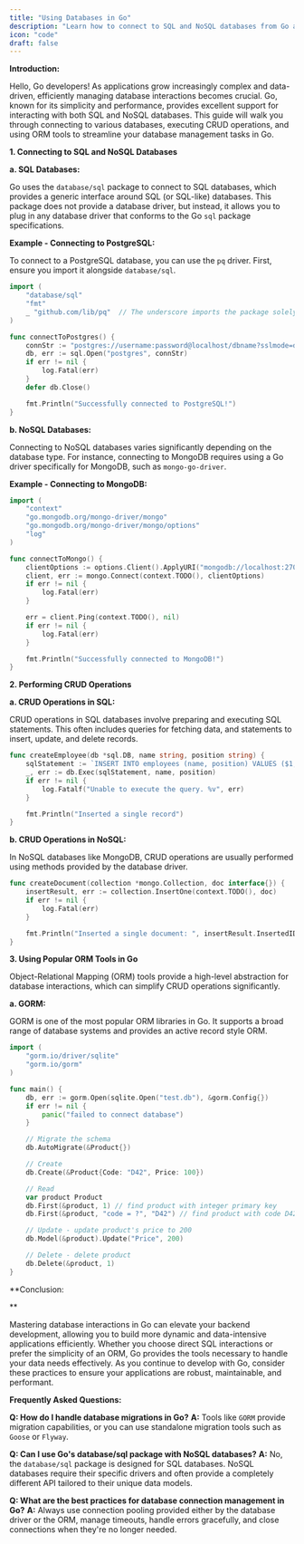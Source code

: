 ```yaml
---
title: "Using Databases in Go"
description: "Learn how to connect to SQL and NoSQL databases from Go applications, perform CRUD operations, and utilize popular ORM tools to streamline your data handling."
icon: "code"
draft: false
---
```


**Introduction:**

Hello, Go developers! As applications grow increasingly complex and data-driven, efficiently managing database interactions becomes crucial. Go, known for its simplicity and performance, provides excellent support for interacting with both SQL and NoSQL databases. This guide will walk you through connecting to various databases, executing CRUD operations, and using ORM tools to streamline your database management tasks in Go.

**1. Connecting to SQL and NoSQL Databases**

**a. SQL Databases:**

Go uses the `database/sql` package to connect to SQL databases, which provides a generic interface around SQL (or SQL-like) databases. This package does not provide a database driver, but instead, it allows you to plug in any database driver that conforms to the Go `sql` package specifications.

**Example - Connecting to PostgreSQL:**

To connect to a PostgreSQL database, you can use the `pq` driver. First, ensure you import it alongside `database/sql`.

```go
import (
    "database/sql"
    "fmt"
    _ "github.com/lib/pq"  // The underscore imports the package solely for its side-effects.
)

func connectToPostgres() {
    connStr := "postgres://username:password@localhost/dbname?sslmode=disable"
    db, err := sql.Open("postgres", connStr)
    if err != nil {
        log.Fatal(err)
    }
    defer db.Close()

    fmt.Println("Successfully connected to PostgreSQL!")
}
```

**b. NoSQL Databases:**

Connecting to NoSQL databases varies significantly depending on the database type. For instance, connecting to MongoDB requires using a Go driver specifically for MongoDB, such as `mongo-go-driver`.

**Example - Connecting to MongoDB:**

```go
import (
    "context"
    "go.mongodb.org/mongo-driver/mongo"
    "go.mongodb.org/mongo-driver/mongo/options"
    "log"
)

func connectToMongo() {
    clientOptions := options.Client().ApplyURI("mongodb://localhost:27017")
    client, err := mongo.Connect(context.TODO(), clientOptions)
    if err != nil {
        log.Fatal(err)
    }

    err = client.Ping(context.TODO(), nil)
    if err != nil {
        log.Fatal(err)
    }

    fmt.Println("Successfully connected to MongoDB!")
}
```

**2. Performing CRUD Operations**

**a. CRUD Operations in SQL:**

CRUD operations in SQL databases involve preparing and executing SQL statements. This often includes queries for fetching data, and statements to insert, update, and delete records.

```go
func createEmployee(db *sql.DB, name string, position string) {
    sqlStatement := `INSERT INTO employees (name, position) VALUES ($1, $2)`
    _, err := db.Exec(sqlStatement, name, position)
    if err != nil {
        log.Fatalf("Unable to execute the query. %v", err)
    }

    fmt.Println("Inserted a single record")
}
```

**b. CRUD Operations in NoSQL:**

In NoSQL databases like MongoDB, CRUD operations are usually performed using methods provided by the database driver.

```go
func createDocument(collection *mongo.Collection, doc interface{}) {
    insertResult, err := collection.InsertOne(context.TODO(), doc)
    if err != nil {
        log.Fatal(err)
    }

    fmt.Println("Inserted a single document: ", insertResult.InsertedID)
}
```

**3. Using Popular ORM Tools in Go**

Object-Relational Mapping (ORM) tools provide a high-level abstraction for database interactions, which can simplify CRUD operations significantly.

**a. GORM:**

GORM is one of the most popular ORM libraries in Go. It supports a broad range of database systems and provides an active record style ORM.

```go
import (
    "gorm.io/driver/sqlite"
    "gorm.io/gorm"
)

func main() {
    db, err := gorm.Open(sqlite.Open("test.db"), &gorm.Config{})
    if err != nil {
        panic("failed to connect database")
    }

    // Migrate the schema
    db.AutoMigrate(&Product{})

    // Create
    db.Create(&Product{Code: "D42", Price: 100})

    // Read
    var product Product
    db.First(&product, 1) // find product with integer primary key
    db.First(&product, "code = ?", "D42") // find product with code D42

    // Update - update product's price to 200
    db.Model(&product).Update("Price", 200)

    // Delete - delete product
    db.Delete(&product, 1)
}
```

**Conclusion:

**

Mastering database interactions in Go can elevate your backend development, allowing you to build more dynamic and data-intensive applications efficiently. Whether you choose direct SQL interactions or prefer the simplicity of an ORM, Go provides the tools necessary to handle your data needs effectively. As you continue to develop with Go, consider these practices to ensure your applications are robust, maintainable, and performant.

**Frequently Asked Questions:**

**Q: How do I handle database migrations in Go?**
**A:** Tools like `GORM` provide migration capabilities, or you can use standalone migration tools such as `Goose` or `Flyway`.

**Q: Can I use Go's database/sql package with NoSQL databases?**
**A:** No, the `database/sql` package is designed for SQL databases. NoSQL databases require their specific drivers and often provide a completely different API tailored to their unique data models.

**Q: What are the best practices for database connection management in Go?**
**A:** Always use connection pooling provided either by the database driver or the ORM, manage timeouts, handle errors gracefully, and close connections when they're no longer needed.
